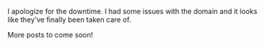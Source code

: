 I apologize for the downtime. I had some issues with the domain and it looks like they’ve finally been taken care of.

More posts to come soon!